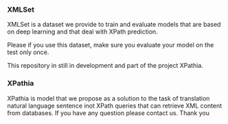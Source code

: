 ### XMLSet
XMLSet is a dataset we provide to train and evaluate models that are based on deep learning and that deal with XPath prediction.

Please if you use this dataset, make sure you evaluate your model on the test only once.

This repository in still in development and part of the project XPathia.

### XPathia
XPathia is model that we propose as a solution to the task of translation natural language sentence inot XPath queries that can retrieve XML content from databases.
If you have any question please contact us. 
Thank you
